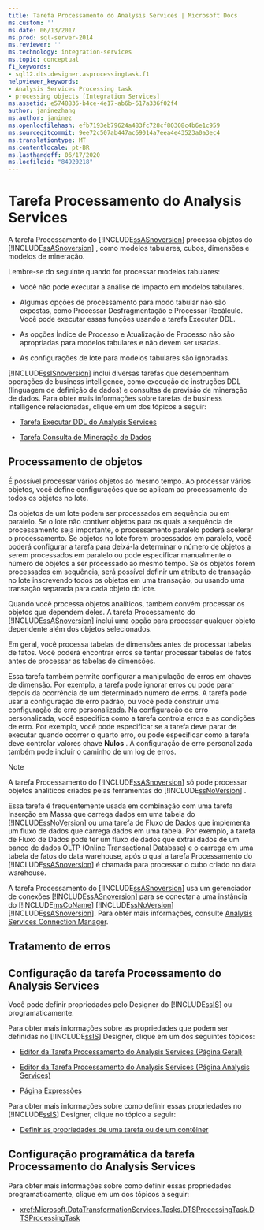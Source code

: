 ```yaml
---
title: Tarefa Processamento do Analysis Services | Microsoft Docs
ms.custom: ''
ms.date: 06/13/2017
ms.prod: sql-server-2014
ms.reviewer: ''
ms.technology: integration-services
ms.topic: conceptual
f1_keywords:
- sql12.dts.designer.asprocessingtask.f1
helpviewer_keywords:
- Analysis Services Processing task
- processing objects [Integration Services]
ms.assetid: e5748836-b4ce-4e17-ab6b-617a336f02f4
author: janinezhang
ms.author: janinez
ms.openlocfilehash: efb7193eb79624a483fc728cf80308c4b6e1c959
ms.sourcegitcommit: 9ee72c507ab447ac69014a7eea4e43523a0a3ec4
ms.translationtype: MT
ms.contentlocale: pt-BR
ms.lasthandoff: 06/17/2020
ms.locfileid: "84920218"
---
```

# <a name="analysis-services-processing-task"></a>Tarefa Processamento do Analysis Services
  A tarefa Processamento do [!INCLUDE[ssASnoversion](../../includes/ssasnoversion-md.md)] processa objetos do [!INCLUDE[ssASnoversion](../../includes/ssasnoversion-md.md)] , como modelos tabulares, cubos, dimensões e modelos de mineração.  
  
 Lembre-se do seguinte quando for processar modelos tabulares:  
  
-   Você não pode executar a análise de impacto em modelos tabulares.  
  
-   Algumas opções de processamento para modo tabular não são expostas, como Processar Desfragmentação e Processar Recálculo. Você pode executar essas funções usando a tarefa Executar DDL.  
  
-   As opções Índice de Processo e Atualização de Processo não são apropriadas para modelos tabulares e não devem ser usadas.  
  
-   As configurações de lote para modelos tabulares são ignoradas.  
  
 [!INCLUDE[ssISnoversion](../../includes/ssisnoversion-md.md)] inclui diversas tarefas que desempenham operações de business intelligence, como execução de instruções DDL (linguagem de definição de dados) e consultas de previsão de mineração de dados. Para obter mais informações sobre tarefas de business intelligence relacionadas, clique em um dos tópicos a seguir:  
  
-   [Tarefa Executar DDL do Analysis Services](analysis-services-execute-ddl-task.md)  
  
-   [Tarefa Consulta de Mineração de Dados](data-mining-query-task.md)  
  
## <a name="object-processing"></a>Processamento de objetos  
 É possível processar vários objetos ao mesmo tempo. Ao processar vários objetos, você define configurações que se aplicam ao processamento de todos os objetos no lote.  
  
 Os objetos de um lote podem ser processados em sequência ou em paralelo. Se o lote não contiver objetos para os quais a sequência de processamento seja importante, o processamento paralelo poderá acelerar o processamento. Se objetos no lote forem processados em paralelo, você poderá configurar a tarefa para deixá-la determinar o número de objetos a serem processados em paralelo ou pode especificar manualmente o número de objetos a ser processado ao mesmo tempo. Se os objetos forem processados em sequência, será possível definir um atributo de transação no lote inscrevendo todos os objetos em uma transação, ou usando uma transação separada para cada objeto do lote.  
  
 Quando você processa objetos analíticos, também convém processar os objetos que dependem deles. A tarefa Processamento do [!INCLUDE[ssASnoversion](../../includes/ssasnoversion-md.md)] inclui uma opção para processar qualquer objeto dependente além dos objetos selecionados.  
  
 Em geral, você processa tabelas de dimensões antes de processar tabelas de fatos. Você poderá encontrar erros se tentar processar tabelas de fatos antes de processar as tabelas de dimensões.  
  
 Essa tarefa também permite configurar a manipulação de erros em chaves de dimensão. Por exemplo, a tarefa pode ignorar erros ou pode parar depois da ocorrência de um determinado número de erros. A tarefa pode usar a configuração de erro padrão, ou você pode construir uma configuração de erro personalizada. Na configuração de erro personalizada, você especifica como a tarefa controla erros e as condições de erro. Por exemplo, você pode especificar se a tarefa deve parar de executar quando ocorrer o quarto erro, ou pode especificar como a tarefa deve controlar valores chave **Nulos** . A configuração de erro personalizada também pode incluir o caminho de um log de erros.  
  
> [!NOTE]  
>  A tarefa Processamento do [!INCLUDE[ssASnoversion](../../includes/ssasnoversion-md.md)] só pode processar objetos analíticos criados pelas ferramentas do [!INCLUDE[ssNoVersion](../../includes/ssnoversion-md.md)] .  
  
 Essa tarefa é frequentemente usada em combinação com uma tarefa Inserção em Massa que carrega dados em uma tabela do [!INCLUDE[ssNoVersion](../../includes/ssnoversion-md.md)] ou uma tarefa de Fluxo de Dados que implementa um fluxo de dados que carrega dados em uma tabela. Por exemplo, a tarefa de Fluxo de Dados pode ter um fluxo de dados que extrai dados de um banco de dados OLTP (Online Transactional Database) e o carrega em uma tabela de fatos do data warehouse, após o qual a tarefa Processamento do [!INCLUDE[ssASnoversion](../../includes/ssasnoversion-md.md)] é chamada para processar o cubo criado no data warehouse.  
  
 A tarefa Processamento do [!INCLUDE[ssASnoversion](../../includes/ssasnoversion-md.md)] usa um gerenciador de conexões [!INCLUDE[ssASnoversion](../../includes/ssasnoversion-md.md)] para se conectar a uma instância do [!INCLUDE[msCoName](../../includes/msconame-md.md)] [!INCLUDE[ssNoVersion](../../includes/ssnoversion-md.md)] [!INCLUDE[ssASnoversion](../../includes/ssasnoversion-md.md)]. Para obter mais informações, consulte [Analysis Services Connection Manager](../connection-manager/analysis-services-connection-manager.md).  
  
## <a name="error-handling"></a>Tratamento de erros  
  
## <a name="configuration-of-the-analysis-services-processing-task"></a>Configuração da tarefa Processamento do Analysis Services  
 Você pode definir propriedades pelo Designer do [!INCLUDE[ssIS](../../includes/ssis-md.md)] ou programaticamente.  
  
 Para obter mais informações sobre as propriedades que podem ser definidas no [!INCLUDE[ssIS](../../includes/ssis-md.md)] Designer, clique em um dos seguintes tópicos:  
  
-   [Editor da Tarefa Processamento do Analysis Services &#40;Página Geral&#41;](../general-page-of-integration-services-designers-options.md)  
  
-   [Editor da Tarefa Processamento do Analysis Services &#40;Página Analysis Services&#41;](../analysis-services-processing-task-editor-analysis-services-page.md)  
  
-   [Página Expressões](../expressions/expressions-page.md)  
  
 Para obter mais informações sobre como definir essas propriedades no [!INCLUDE[ssIS](../../includes/ssis-md.md)] Designer, clique no tópico a seguir:  
  
-   [Definir as propriedades de uma tarefa ou de um contêiner](../set-the-properties-of-a-task-or-container.md)  
  
## <a name="programmatic-configuration-of-the-analysis-services-processing-task"></a>Configuração programática da tarefa Processamento do Analysis Services  
 Para obter mais informações sobre como definir essas propriedades programaticamente, clique em um dos tópicos a seguir:  
  
-   <xref:Microsoft.DataTransformationServices.Tasks.DTSProcessingTask.DTSProcessingTask>  
  
  
